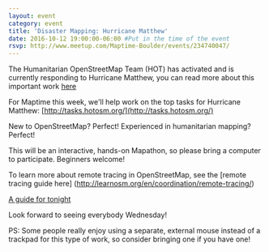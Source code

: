 ```yaml
---
layout: event
category: event
title: 'Disaster Mapping: Hurricane Matthew'
date: 2016-10-12 19:00:00-06:00 #Put in the time of the event
rsvp: http://www.meetup.com/Maptime-Boulder/events/234740047/
---
```


The Humanitarian OpenStreetMap Team (HOT) has activated and is currently responding to Hurricane Matthew, you can read more about this important work [here](https://hotosm.org/updates/2016-10-08_hurricane_matthew_update)

For Maptime this week, we'll help work on the top tasks for Hurricane Matthew: [http://tasks.hotosm.org/](http://tasks.hotosm.org/)

New to OpenStreetMap? Perfect! Experienced in humanitarian mapping? Perfect!  

This will be an interactive, hands-on Mapathon, so please bring a computer to participate. Beginners welcome!

To learn more about remote tracing in OpenStreetMap, see the [remote tracing guide here] (http://learnosm.org/en/coordination/remote-tracing/)

[A guide for tonight](https://docs.google.com/document/d/1K9PEpMNKxrX-WZnX1f7RhUsew_rmcC79A2OzhV64M-0/edit?usp=sharing)

Look forward to seeing everybody Wednesday!

PS: Some people really enjoy using a separate, external mouse instead of a trackpad for this type of work, so consider bringing one if you have one!
